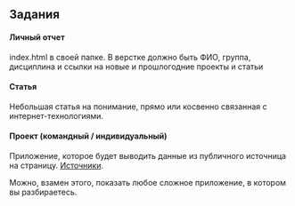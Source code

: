 ## Задания

#### Личный отчет
index.html в своей папке. В верстке должно быть ФИО, группа, дисциплина и ссылки на новые и прошлогодние проекты и статьи

#### Статья
Небольшая статья на понимание, прямо или косвенно связанная с интернет-технологиями. 

#### Проект (командный / индивидуальный)
Приложение, которое будет выводить данные из публичного источница на страницу. [Источники](https://github.com/toddmotto/public-apis).

Можно, взамен этого, показать любое сложное приложение, в котором вы разбираетесь.
